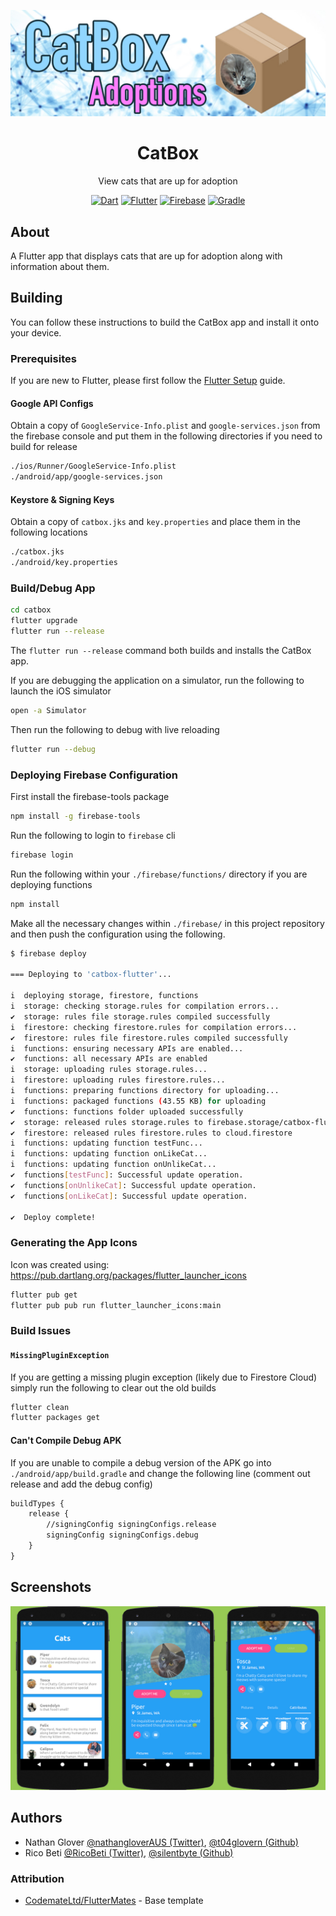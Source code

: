 ![CatBox Banner](/assets/project-banner.jpg)

<div align = "center">
    <h1>CatBox</h1>
    <p>View cats that are up for adoption</p>
    <a href="https://www.dartlang.org/" target="_blank"><img src="https://img.shields.io/badge/Dart-2.0.0-ff69b4.svg?longCache=true&style=for-the-badge" alt="Dart"></a>
    <a href="https://flutter.io/" target="_blank"><img src="https://img.shields.io/badge/Flutter-0.2.3-3BB9FF.svg?longCache=true&style=for-the-badge" alt="Flutter"></a>
    <a href="https://firebase.google.com/" target="_blank"><img src="https://img.shields.io/badge/Firebase-Cloud-orange.svg?longCache=true&style=for-the-badge" alt="Firebase"></a>
    <a href="https://gradle.org/" target="_blank"><img src="https://img.shields.io/badge/Gradle-4.4-green.svg?longCache=true&style=for-the-badge" alt="Gradle"></a>
</div>

## About

A Flutter app that displays cats that are up for adoption along with information about them.

## Building

You can follow these instructions to build the CatBox app and install it onto your device.

### Prerequisites

If you are new to Flutter, please first follow the [Flutter Setup](https://flutter.io/setup/) guide.

#### Google API Configs

Obtain a copy of `GoogleService-Info.plist` and `google-services.json` from the firebase console and put them in the following directories if you need to build for release

```bash
./ios/Runner/GoogleService-Info.plist
./android/app/google-services.json
```

#### Keystore & Signing Keys

Obtain a copy of `catbox.jks` and `key.properties` and place them in the following locations

```bash
./catbox.jks
./android/key.properties
```

### Build/Debug App

```bash
cd catbox
flutter upgrade
flutter run --release
```

The `flutter run --release` command both builds and installs the CatBox app.

If you are debugging the application on a simulator, run the following to launch the iOS simulator

```bash
open -a Simulator
```

Then run the following to debug with live reloading

```bash
flutter run --debug
```

### Deploying Firebase Configuration

First install the firebase-tools package

```bash
npm install -g firebase-tools
```

Run the following to login to `firebase` cli

```bash
firebase login
```

Run the following within your `./firebase/functions/` directory if you are deploying functions

```bash
npm install
```

Make all the necessary changes within `./firebase/` in this project repository and then push the configuration using the following.


```bash
$ firebase deploy

=== Deploying to 'catbox-flutter'...

i  deploying storage, firestore, functions
i  storage: checking storage.rules for compilation errors...
✔  storage: rules file storage.rules compiled successfully
i  firestore: checking firestore.rules for compilation errors...
✔  firestore: rules file firestore.rules compiled successfully
i  functions: ensuring necessary APIs are enabled...
✔  functions: all necessary APIs are enabled
i  storage: uploading rules storage.rules...
i  firestore: uploading rules firestore.rules...
i  functions: preparing functions directory for uploading...
i  functions: packaged functions (43.55 KB) for uploading
✔  functions: functions folder uploaded successfully
✔  storage: released rules storage.rules to firebase.storage/catbox-flutter.appspot.com
✔  firestore: released rules firestore.rules to cloud.firestore
i  functions: updating function testFunc...
i  functions: updating function onLikeCat...
i  functions: updating function onUnlikeCat...
✔  functions[testFunc]: Successful update operation.
✔  functions[onUnlikeCat]: Successful update operation.
✔  functions[onLikeCat]: Successful update operation.

✔  Deploy complete!
```

### Generating the App Icons

Icon was created using: https://pub.dartlang.org/packages/flutter_launcher_icons

```bash
flutter pub get
flutter pub pub run flutter_launcher_icons:main
```

### Build Issues

#### `MissingPluginException`

If you are getting a missing plugin exception (likely due to Firestore Cloud) simply run the following to clear out the old builds

```bash
flutter clean
flutter packages get
```

#### Can't Compile Debug APK

If you are unable to compile a debug version of the APK go into `./android/app/build.gradle` and change the following line (comment out release and add the debug config)

```xml
buildTypes {
    release {
        //signingConfig signingConfigs.release
        signingConfig signingConfigs.debug
    }
}
```

## Screenshots

![CatBox App](/assets/project-dashboard.jpg)

## Authors

* Nathan Glover [@nathangloverAUS (Twitter)](https://twitter.com/nathangloverAUS), [@t04glovern (Github)](https://github.com/t04glovern)
* Rico Beti [@RicoBeti (Twitter)](https://twitter.com/RicoBeti), [@silentbyte (Github)](https://github.com/SilentByte)

### Attribution

* [CodemateLtd/FlutterMates](https://github.com/CodemateLtd/FlutterMates) - Base template

